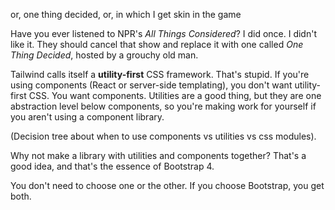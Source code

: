 or, one thing decided, or, in which I get skin in the game

Have you ever listened to NPR's _All Things Considered_? I did once.
I didn't like it. They should cancel that show and replace it with one
called _One Thing Decided_, hosted by a grouchy old man.

Tailwind calls itself a **utility-first** CSS framework. That's stupid.
If you're using components (React or server-side templating), you don't
want utility-first CSS. You want components. Utilities are a good thing,
but they are one abstraction level below components, so you're making work
for yourself if you aren't using a component library.

(Decision tree about when to use components vs utilities vs css modules).

Why not make a library with utilities and components together? That's a
good idea, and that's the essence of Bootstrap 4.

You don't need to choose one or the other. If you choose Bootstrap, you
get both.
